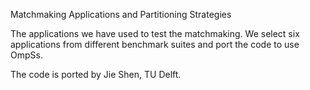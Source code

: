 Matchmaking Applications and Partitioning Strategies

The applications we have used to test the matchmaking. We select six applications from different benchmark suites and port the code to use OmpSs.

The code is ported by Jie Shen, TU Delft.
